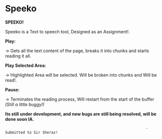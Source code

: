 # Speeko
**SPEEKO!**

Speeko is a Text to speech tool, Designed as an Assignment!.

**Play:**

  -> Gets all the text content of the page, breaks it into chunks and starts reading it all.

**Play Selected Area:**

  -> Highlighted Area will be selected. Will be broken into chunks and Will be read!.

**Pause:**

  -> Terminates the reading process, Will restart from the start of the buffer _(Still a little buggy!)_

  **Its still under development, and new bugs are still being resolved, will be done soon IA.**

                                                                    -Submitted to Sir Sheraz!
